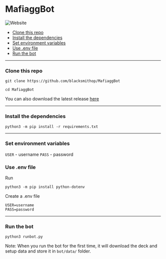# MafiaggBot
![Website](https://img.shields.io/website?label=Docs&style=for-the-badge&up_color=%E2%9D%8C&up_message=%E2%9C%85&url=https%3A%2F%2Fblacksmithop.github.io%2FMafiaggBot%2F)
- [Clone this repo](#clone-this-repo)
- [Install the dependencies](#install-the-dependencies)
- [Set environment variables](#set-environment-variables)
- [Use .env file](#use-env-file)
- [Run the bot](#run-the-bot)


---
### Clone this repo
```shell
git clone https://github.com/blacksmithop/MafiaggBot

cd MafiaggBot
```
You can also download the latest release [here](https://github.com/blacksmithop/MafiaggBot/releases/tag/latest)


---
### Install the dependencies
```shell
python3 -m pip install -r requirements.txt
```
---
### Set environment variables
`USER` - username
`PASS` - password
### Use .env file
Run 
```
python3 -m pip install python-dotenv
```
Create a .env file
```
USER=username
PASS=password
```
---
### Run the bot
```shell
python3 runbot.py
```
Note: When you run the bot for the first time,
it will download the deck and setup data
and store it in `bot/data/` folder.
